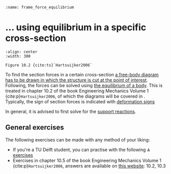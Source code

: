 ```{index} Section forces in frame structures; using equilibrium
:name: frame_force_equilibrium
```
# ... using equilibrium in a specific cross-section

```{figure} ./cross_section_data/image.png
:align: center
:width: 300

Figure 10.2 {cite:ts}`Hartsuijker2006`
```

To find the section forces in a certain cross-section [a free-body diagram has to be drawn in which the structure is cut at the point of interest](free_body_diagram_part). Following, the forces can be solved using [the equilibrium of a body](equilibrium_body). This is treated in chapter 10.2 of the book Engineering Mechanics Volume 1 {cite:p}`Hartsuijker2006`, of which the diagrams will be covered in [](section_force_diagrams). Typically, the sign of section forces is indicated with [deformation signs](deformation_sign)

In general, it is advised to first solve for the [support reactions](support).

## General exercises
The following exercises can be made with any method of your liking:
- If you're a TU Delft student, you can practise with the following [<img height="12px" src="../../images/ANS.svg" alt="ANS"> exercises](https://ans.app/digital_test/assignments/1090129/results/new)
- Exercises in chapter 10.5 of the book Engineering Mechanics Volume 1 {cite:p}`Hartsuijker2006`, answers are available on [this website](https://icozct.tudelft.nl/TUD_CT/bookanswers/vol1/Chapter10/): 10.2, 10.3